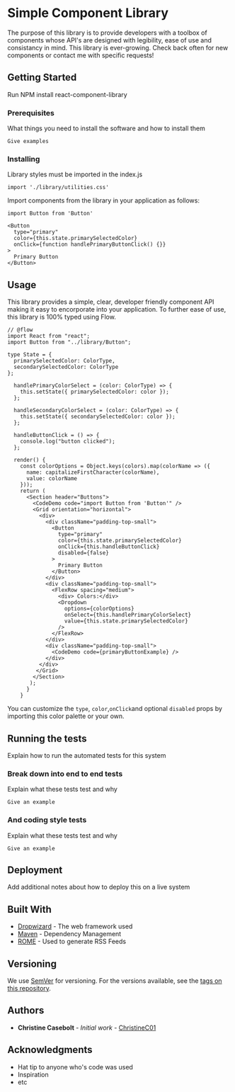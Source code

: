 # Simple Component Library

The purpose of this library is to provide developers with a toolbox of components whose API's are designed with legibility, ease of use and consistancy in mind. This library is ever-growing. Check back often for new components or contact me with specific requests!

## Getting Started

Run NPM install react-component-library

### Prerequisites

What things you need to install the software and how to install them

```
Give examples
```

### Installing

Library styles must be imported in the index.js

```
import './library/utilities.css'
```

Import components from the library in your application as follows:

```
import Button from 'Button'
```

```
<Button
  type="primary"
  color={this.state.primarySelectedColor}
  onClick={function handlePrimaryButtonClick() {}}
>
  Primary Button
</Button>
```

## Usage

This library provides a simple, clear, developer friendly component API making it easy to encorporate into your application. To further ease of use, this library is 100% typed using Flow.

```
// @flow
import React from "react";
import Button from "../library/Button";

type State = {
  primarySelectedColor: ColorType,
  secondarySelectedColor: ColorType
};

  handlePrimaryColorSelect = (color: ColorType) => {
    this.setState({ primarySelectedColor: color });
  };

  handleSecondaryColorSelect = (color: ColorType) => {
    this.setState({ secondarySelectedColor: color });
  };

  handleButtonClick = () => {
    console.log("button clicked");
  };

  render() {
    const colorOptions = Object.keys(colors).map(colorName => ({
      name: capitalizeFirstCharacter(colorName),
      value: colorName
    }));
    return (
      <Section header="Buttons">
        <CodeDemo code="import Button from 'Button'" />
        <Grid orientation="horizontal">
          <div>
            <div className="padding-top-small">
              <Button
                type="primary"
                color={this.state.primarySelectedColor}
                onClick={this.handleButtonClick}
                disabled={false}
              >
                Primary Button
              </Button>
            </div>
            <div className="padding-top-small">
              <FlexRow spacing="medium">
                <div> Colors:</div>
                <Dropdown
                  options={colorOptions}
                  onSelect={this.handlePrimaryColorSelect}
                  value={this.state.primarySelectedColor}
                />
              </FlexRow>
            </div>
            <div className="padding-top-small">
              <CodeDemo code={primaryButtonExample} />
            </div>
          </div>
         </Grid>
        </Section>
       );
      }
    }
```

You can customize the `type`, `color`,`onClick`and optional `disabled` props by importing this color palette or your own.

## Running the tests

Explain how to run the automated tests for this system

### Break down into end to end tests

Explain what these tests test and why

```
Give an example
```

### And coding style tests

Explain what these tests test and why

```
Give an example
```

## Deployment

Add additional notes about how to deploy this on a live system

## Built With

* [Dropwizard](http://www.dropwizard.io/1.0.2/docs/) - The web framework used
* [Maven](https://maven.apache.org/) - Dependency Management
* [ROME](https://rometools.github.io/rome/) - Used to generate RSS Feeds

<!-- ## Contributing

Please read [CONTRIBUTING.md](https://gist.github.com/ChristineC01/b24679402957c63ec426) for details on our code of conduct, and the process for submitting pull requests to us. -->

## Versioning

We use [SemVer](http://semver.org/) for versioning. For the versions available, see the [tags on this repository](https://github.com/your/project/tags).

## Authors

* **Christine Casebolt** - _Initial work_ - [ChristineC01](https://github.com/ChristineC01)

<!-- ## License

This project is licensed under the MIT License - see the [LICENSE.md](LICENSE.md) file for details -->

## Acknowledgments

* Hat tip to anyone who's code was used
* Inspiration
* etc
